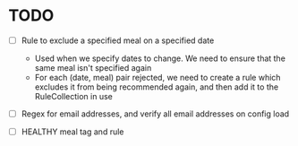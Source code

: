 # TODO

- [ ] Rule to exclude a specified meal on a specified date
	- Used when we specify dates to change. We need to ensure that the same meal isn't specified again
	- For each (date, meal) pair rejected, we need to create a rule which excludes it from being recommended again, and then add it to the RuleCollection in use

- [ ] Regex for email addresses, and verify all email addresses on config load

- [ ] HEALTHY meal tag and rule